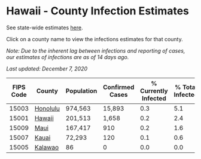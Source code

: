 # Hawaii - County Infection Estimates

See state-wide estimates [here](/infections/us-hi).

Click on a county name to view the infections estimates for that county.

*Note: Due to the inherent lag between infections and reporting of cases, our estimates of infections are as of 14 days ago.*

*Last updated: December 7, 2020*

|   FIPS Code |               County |   Population |   Confirmed Cases |   % Currently Infected |   % Total Infected |
|-------------|----------------------|--------------|-------------------|------------------------|--------------------|
|       15003 | [Honolulu](honolulu) |      974,563 |            15,893 |                    0.3 |                5.1 |
|       15001 |     [Hawaii](hawaii) |      201,513 |             1,658 |                    0.2 |                2.4 |
|       15009 |         [Maui](maui) |      167,417 |               910 |                    0.2 |                1.6 |
|       15007 |       [Kauai](kauai) |       72,293 |               120 |                    0.1 |                0.6 |
|       15005 |   [Kalawao](kalawao) |           86 |                 0 |                    0.0 |                0.0 |